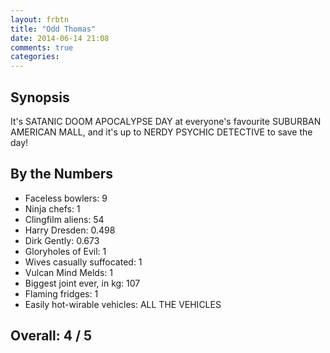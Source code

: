 ```yaml
---
layout: frbtn
title: "Odd Thomas"
date: 2014-06-14 21:08
comments: true
categories: 
---
```


Synopsis
--------

It's SATANIC DOOM APOCALYPSE DAY at everyone's favourite SUBURBAN AMERICAN MALL, and it's up to NERDY PSYCHIC DETECTIVE to save the day!

By the Numbers
--------------

* Faceless bowlers: 9
* Ninja chefs: 1
* Clingfilm aliens: 54
* Harry Dresden: 0.498
* Dirk Gently: 0.673
* Gloryholes of Evil: 1
* Wives casually suffocated: 1
* Vulcan Mind Melds: 1
* Biggest joint ever, in kg: 107
* Flaming fridges: 1
* Easily hot-wirable vehicles: ALL THE VEHICLES

Overall: 4 / 5
--------------
